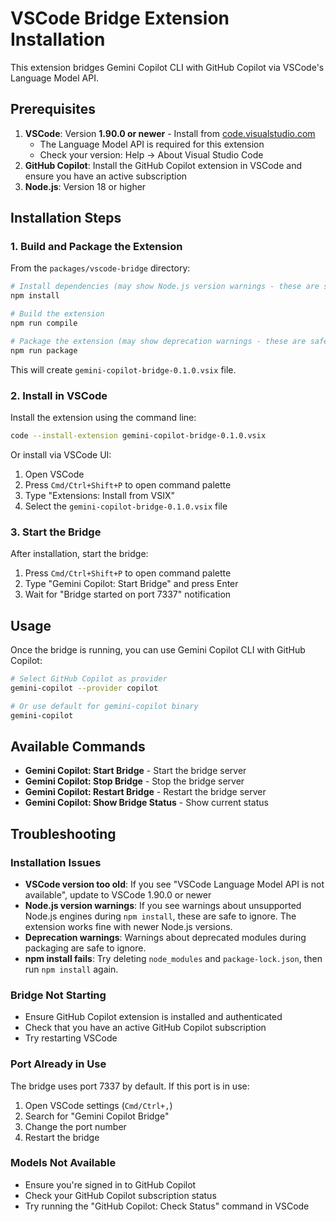 # VSCode Bridge Extension Installation

This extension bridges Gemini Copilot CLI with GitHub Copilot via VSCode's Language Model API.

## Prerequisites

1. **VSCode**: Version **1.90.0 or newer** - Install from [code.visualstudio.com](https://code.visualstudio.com/)
   - The Language Model API is required for this extension
   - Check your version: Help → About Visual Studio Code
2. **GitHub Copilot**: Install the GitHub Copilot extension in VSCode and ensure you have an active subscription
3. **Node.js**: Version 18 or higher

## Installation Steps

### 1. Build and Package the Extension

From the `packages/vscode-bridge` directory:

```bash
# Install dependencies (may show Node.js version warnings - these are safe to ignore)
npm install

# Build the extension
npm run compile

# Package the extension (may show deprecation warnings - these are safe to ignore)
npm run package
```

This will create `gemini-copilot-bridge-0.1.0.vsix` file.

### 2. Install in VSCode

Install the extension using the command line:

```bash
code --install-extension gemini-copilot-bridge-0.1.0.vsix
```

Or install via VSCode UI:
1. Open VSCode
2. Press `Cmd/Ctrl+Shift+P` to open command palette
3. Type "Extensions: Install from VSIX"
4. Select the `gemini-copilot-bridge-0.1.0.vsix` file

### 3. Start the Bridge

After installation, start the bridge:

1. Press `Cmd/Ctrl+Shift+P` to open command palette
2. Type "Gemini Copilot: Start Bridge" and press Enter
3. Wait for "Bridge started on port 7337" notification

## Usage

Once the bridge is running, you can use Gemini Copilot CLI with GitHub Copilot:

```bash
# Select GitHub Copilot as provider
gemini-copilot --provider copilot

# Or use default for gemini-copilot binary
gemini-copilot
```

## Available Commands

- **Gemini Copilot: Start Bridge** - Start the bridge server
- **Gemini Copilot: Stop Bridge** - Stop the bridge server  
- **Gemini Copilot: Restart Bridge** - Restart the bridge server
- **Gemini Copilot: Show Bridge Status** - Show current status

## Troubleshooting

### Installation Issues
- **VSCode version too old**: If you see "VSCode Language Model API is not available", update to VSCode 1.90.0 or newer
- **Node.js version warnings**: If you see warnings about unsupported Node.js engines during `npm install`, these are safe to ignore. The extension works fine with newer Node.js versions.
- **Deprecation warnings**: Warnings about deprecated modules during packaging are safe to ignore.
- **npm install fails**: Try deleting `node_modules` and `package-lock.json`, then run `npm install` again.

### Bridge Not Starting
- Ensure GitHub Copilot extension is installed and authenticated
- Check that you have an active GitHub Copilot subscription
- Try restarting VSCode

### Port Already in Use
The bridge uses port 7337 by default. If this port is in use:
1. Open VSCode settings (`Cmd/Ctrl+,`)
2. Search for "Gemini Copilot Bridge"
3. Change the port number
4. Restart the bridge

### Models Not Available
- Ensure you're signed in to GitHub Copilot
- Check your GitHub Copilot subscription status
- Try running the "GitHub Copilot: Check Status" command in VSCode